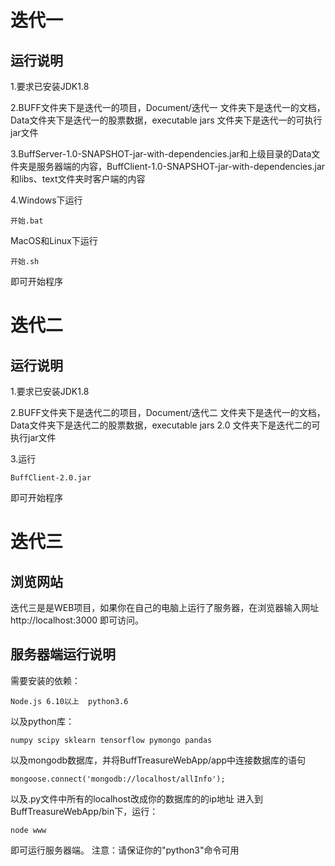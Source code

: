 # 迭代一
## 运行说明
1.要求已安装JDK1.8

2.BUFF文件夹下是迭代一的项目，Document/迭代一  文件夹下是迭代一的文档，Data文件夹下是迭代一的股票数据，executable jars  文件夹下是迭代一的可执行jar文件

3.BuffServer-1.0-SNAPSHOT-jar-with-dependencies.jar和上级目录的Data文件夹是服务器端的内容，BuffClient-1.0-SNAPSHOT-jar-with-dependencies.jar和libs、text文件夹时客户端的内容

4.Windows下运行

    开始.bat

MacOS和Linux下运行

    开始.sh

即可开始程序


# 迭代二
## 运行说明
1.要求已安装JDK1.8

2.BUFF文件夹下是迭代二的项目，Document/迭代二  文件夹下是迭代一的文档，Data文件夹下是迭代二的股票数据，executable jars 2.0  文件夹下是迭代二的可执行jar文件

3.运行

    BuffClient-2.0.jar

即可开始程序


#  迭代三
## 浏览网站
迭代三是是WEB项目，如果你在自己的电脑上运行了服务器，在浏览器输入网址http://localhost:3000 即可访问。

## 服务器端运行说明
需要安装的依赖：

    Node.js 6.10以上  python3.6  

以及python库：

    numpy scipy sklearn tensorflow pymongo pandas

以及mongodb数据库，并将BuffTreasureWebApp/app中连接数据库的语句

    mongoose.connect('mongodb://localhost/allInfo');

以及.py文件中所有的localhost改成你的数据库的的ip地址
进入到BuffTreasureWebApp/bin下，运行：

    node www

即可运行服务器端。
注意：请保证你的"python3"命令可用
